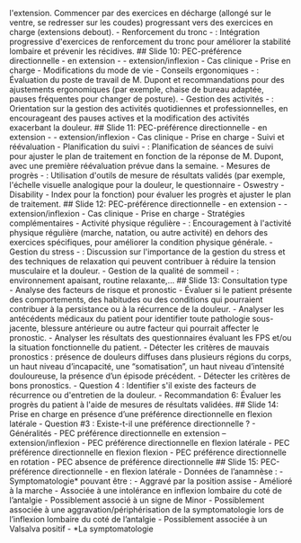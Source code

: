 l'extension. Commencer par des exercices en décharge (allongé sur le ventre, se redresser sur les coudes) progressant vers des exercices en charge (extensions debout). - Renforcement du tronc - : Intégration progressive d'exercices de renforcement du tronc pour améliorer la stabilité lombaire et prévenir les récidives. ## Slide 10: PEC-préférence directionnelle - en extension - - extension/inflexion - Cas clinique - Prise en charge - Modifications du mode de vie - Conseils ergonomiques - : Évaluation du poste de travail de M. Dupont et recommandations pour des ajustements ergonomiques (par exemple, chaise de bureau adaptée, pauses fréquentes pour changer de posture). - Gestion des activités - : Orientation sur la gestion des activités quotidiennes et professionnelles, en encourageant des pauses actives et la modification des activités exacerbant la douleur. ## Slide 11: PEC-préférence directionnelle - en extension - - extension/inflexion - Cas clinique - Prise en charge - Suivi et réévaluation - Planification du suivi - : Planification de séances de suivi pour ajuster le plan de traitement en fonction de la réponse de M. Dupont, avec une première réévaluation prévue dans la semaine. - Mesures de progrès - : Utilisation d'outils de mesure de résultats validés (par exemple, l'échelle visuelle analogique pour la douleur, le questionnaire - Oswestry - Disability - Index pour la fonction) pour évaluer les progrès et ajuster le plan de traitement. ## Slide 12: PEC-préférence directionnelle - en extension - - extension/inflexion - Cas clinique - Prise en charge - Stratégies complémentaires - Activité physique régulière - : Encouragement à l'activité physique régulière (marche, natation, ou autre activité) en dehors des exercices spécifiques, pour améliorer la condition physique générale. - Gestion du stress - : Discussion sur l'importance de la gestion du stress et des techniques de relaxation qui peuvent contribuer à réduire la tension musculaire et la douleur. - Gestion de la qualité de sommeil - : environnement apaisant, routine relaxante,… ## Slide 13: Consultation type - Analyse des facteurs de risque et pronostic - Évaluer si le patient présente des comportements, des habitudes ou des conditions qui pourraient contribuer à la persistance ou à la récurrence de la douleur. - Analyser les antécédents médicaux du patient pour identifier toute pathologie sous-jacente, blessure antérieure ou autre facteur qui pourrait affecter le pronostic. - Analyser les résultats des questionnaires évaluant les FPS et/ou la situation fonctionnelle du patient. - Détecter les critères de mauvais pronostics : présence de douleurs diffuses dans plusieurs régions du corps, un haut niveau d’incapacité, une “somatisation”, un haut niveau d’intensité douloureuse, la présence d’un épisode précédent. - Détecter les critères de bons pronostics. - Question 4 : Identifier s'il existe des facteurs de récurrence ou d'entretien de la douleur. - Recommandation 6: Évaluer les progrès du patient à l'aide de mesures de résultats validées. ## Slide 14: Prise en charge en présence d’une préférence directionnelle en flexion latérale - Question #3 : Existe-t-il une préférence directionnelle ? - Généralités - PEC préférence directionnelle en extension – extension/inflexion - PEC préférence directionnelle en flexion latérale - PEC préférence directionnelle en flexion flexion - PEC préférence directionnelle en rotation - PEC absence de préférence directionnelle ## Slide 15: PEC-préférence directionnelle - en flexion latérale - Données de l’anamnèse : - Symptomatologie* pouvant être : - Aggravé par la position assise - Amélioré à la marche - Associée à une intolérance en inflexion lombaire du coté de l’antalgie - Possiblement associé à un signe de Minor - Possiblement associée à une aggravation/périphérisation de la symptomatologie lors de l’inflexion lombaire du coté de l’antalgie - Possiblement associée à un Valsalva positif - *La symptomatologie